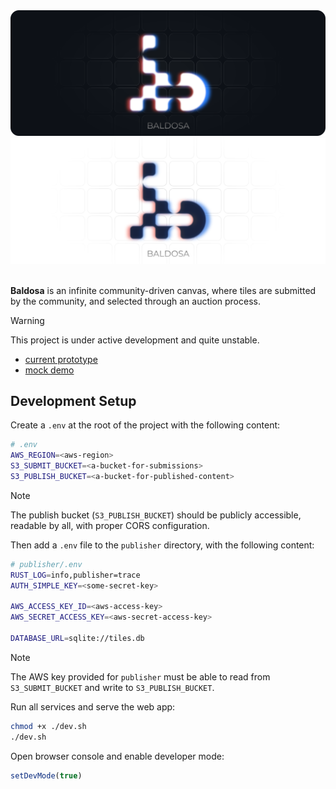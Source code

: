 <div align="center">
<img src="misc/banner-dark.png#gh-dark-mode-only">
<img src="misc/banner-light.png#gh-light-mode-only">
</div>

<br>

**Baldosa** is an infinite community-driven canvas, where tiles are submitted by the community,
and selected through an auction process.

> [!WARNING]
> This project is under active development and quite unstable.

- [current prototype](https://loreanvictor.github.io/baldosa)
- [mock demo](https://baldosa.surge.sh)

## Development Setup

Create a `.env` at the root of the project
with the following content:

```bash
# .env
AWS_REGION=<aws-region>
S3_SUBMIT_BUCKET=<a-bucket-for-submissions>
S3_PUBLISH_BUCKET=<a-bucket-for-published-content>
```

> [!NOTE]
>
> The publish bucket (`S3_PUBLISH_BUCKET`) should be publicly accessible, readable by all, with proper CORS configuration.

Then add a `.env` file to the `publisher` directory, with the following content:

```bash
# publisher/.env
RUST_LOG=info,publisher=trace
AUTH_SIMPLE_KEY=<some-secret-key>

AWS_ACCESS_KEY_ID=<aws-access-key>
AWS_SECRET_ACCESS_KEY=<aws-secret-access-key>

DATABASE_URL=sqlite://tiles.db
```

> [!NOTE]
>
> The AWS key provided for `publisher` must be able to read
> from `S3_SUBMIT_BUCKET` and write to `S3_PUBLISH_BUCKET`.

Run all services and serve the web app:

```bash
chmod +x ./dev.sh
./dev.sh
```

Open browser console and enable developer mode:

```js
setDevMode(true)
```
